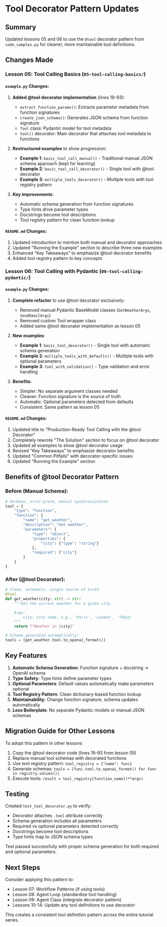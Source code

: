 # Tool Decorator Pattern Updates

## Summary

Updated lessons 05 and 06 to use the `@tool` decorator pattern from `code_samples.py` for cleaner, more maintainable tool definitions.

## Changes Made

### Lesson 05: Tool Calling Basics (`05-tool-calling-basics/`)

#### `example.py` Changes:
1. **Added @tool decorator implementation** (lines 19-93):
   - `extract_function_params()`: Extracts parameter metadata from function signatures
   - `create_json_schema()`: Generates JSON schema from function signature
   - `Tool` class: Pydantic model for tool metadata
   - `tool()` decorator: Main decorator that attaches tool metadata to functions

2. **Restructured examples** to show progression:
   - **Example 1**: `basic_tool_call_manual()` - Traditional manual JSON schema approach (kept for learning)
   - **Example 2**: `basic_tool_call_decorator()` - Single tool with @tool decorator
   - **Example 3**: `multiple_tools_decorator()` - Multiple tools with tool registry pattern

3. **Key improvements**:
   - Automatic schema generation from function signatures
   - Type hints drive parameter types
   - Docstrings become tool descriptions
   - Tool registry pattern for clean function lookup

#### `README.md` Changes:
1. Updated introduction to mention both manual and decorator approaches
2. Updated "Running the Example" section to describe three new examples
3. Enhanced "Key Takeaways" to emphasize @tool decorator benefits
4. Added tool registry pattern to key concepts

### Lesson 06: Tool Calling with Pydantic (`06-tool-calling-pydantic/`)

#### `example.py` Changes:
1. **Complete refactor** to use @tool decorator exclusively:
   - Removed manual Pydantic BaseModel classes (`GetWeatherArgs`, `SendEmailArgs`)
   - Removed custom Tool wrapper class
   - Added same @tool decorator implementation as lesson 05

2. **New examples**:
   - **Example 1**: `basic_tool_decorator()` - Single tool with automatic schema generation
   - **Example 2**: `multiple_tools_with_defaults()` - Multiple tools with optional parameters
   - **Example 3**: `tool_with_validation()` - Type validation and error handling

3. **Benefits**:
   - Simpler: No separate argument classes needed
   - Cleaner: Function signature is the source of truth
   - Automatic: Optional parameters detected from defaults
   - Consistent: Same pattern as lesson 05

#### `README.md` Changes:
1. Updated title to "Production-Ready Tool Calling with the @tool Decorator"
2. Completely rewrote "The Solution" section to focus on @tool decorator
3. Updated all examples to show @tool decorator usage
4. Revised "Key Takeaways" to emphasize decorator benefits
5. Updated "Common Pitfalls" with decorator-specific issues
6. Updated "Running the Example" section

## Benefits of @tool Decorator Pattern

### Before (Manual Schema):
```python
# Verbose, error-prone, manual synchronization
tool = {
    "type": "function",
    "function": {
        "name": "get_weather",
        "description": "Get weather",
        "parameters": {
            "type": "object",
            "properties": {
                "city": {"type": "string"}
            },
            "required": ["city"]
        }
    }
}
```

### After (@tool Decorator):
```python
# Clean, automatic, single source of truth
@tool
def get_weather(city: str) -> str:
    """Get the current weather for a given city.

    Args:
        city: City name, e.g., 'Paris', 'London', 'Tokyo'
    """
    return f"Weather in {city}"

# Schema generated automatically!
tools = [get_weather.tool.to_openai_format()]
```

## Key Features

1. **Automatic Schema Generation**: Function signature + docstring → OpenAI schema
2. **Type Safety**: Type hints define parameter types
3. **Optional Parameters**: Default values automatically make parameters optional
4. **Tool Registry Pattern**: Clean dictionary-based function lookup
5. **Maintainability**: Change function signature, schema updates automatically
6. **Less Boilerplate**: No separate Pydantic models or manual JSON schemas

## Migration Guide for Other Lessons

To adopt this pattern in other lessons:

1. Copy the @tool decorator code (lines 19-93 from lesson 05)
2. Replace manual tool schemas with decorated functions
3. Use tool registry pattern: `tool_registry = {"name": func}`
4. Generate schemas: `tools = [func.tool.to_openai_format() for func in registry.values()]`
5. Execute tools: `result = tool_registry[function_name](**args)`

## Testing

Created `test_tool_decorator.py` to verify:
- Decorator attaches `.tool` attribute correctly
- Schema generation includes all parameters
- Required vs optional parameters detected correctly
- Docstrings become tool descriptions
- Type hints map to JSON schema types

Test passed successfully with proper schema generation for both required and optional parameters.

## Next Steps

Consider applying this pattern to:
- Lesson 07: Workflow Patterns (if using tools)
- Lesson 08: Agent Loop (standardize tool handling)
- Lesson 09: Agent Class (integrate decorator pattern)
- Lessons 10-14: Update any tool definitions to use decorator

This creates a consistent tool definition pattern across the entire tutorial series.
